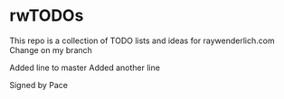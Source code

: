 # rwTODOs

This repo is a collection of TODO lists and ideas for raywenderlich.com
Change on my branch

Added line to master
Added another line

Signed by Pace
